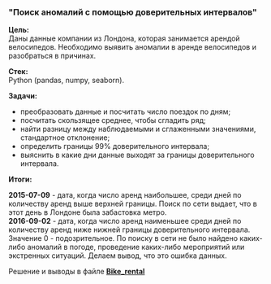 ### "Поиск аномалий с помощью доверительных интервалов"

**Цель:**  
Даны данные компании из Лондона, которая занимается арендой велосипедов. Необходимо выявить аномалии в аренде велосипедов и разобраться в причинах.

**Стек:**  
Python (pandas, numpy, seaborn).

**Задачи:**  
- преобразовать данные и посчитать число поездок по дням;  
- посчитать скользящее среднее, чтобы сгладить ряд;  
- найти разницу между наблюдаемыми и сглаженными значениями, стандартное отклонение;  
- определить границы 99% доверительного интервала;  
- выяснить в какие дни данные выходят за границы доверительного интервала.

**Итоги:**  

**2015-07-09** - дата, когда число аренд наибольшее, среди дней по количеству аренд выше верхней границы. Поиск по сети выдает, что в этот день в Лондоне была забастовка метро.  
**2016-09-02** - дата, когда число аренд наименьшее среди дней по количеству аренд ниже нижней границы доверительного интервала. Значение 0 - подозрительное. По поиску в сети не было найдено каких-либо аномалий в погоде, проведение каких-либо мероприятий или экстренных ситуаций. Делаем вывод, что это ошибка данных.

Решение и выводы в файле **[Bike_rental](Bike_rental.ipynb)**  
